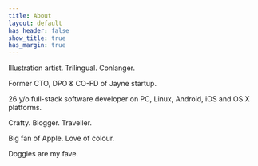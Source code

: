 ```yaml
---
title: About
layout: default
has_header: false
show_title: true
has_margin: true
---
```

Illustration artist. Trilingual. Conlanger.

Former CTO, DPO & CO-FD of Jayne startup.

26 y/o full-stack software developer on PC, Linux, Android, iOS and OS X platforms.

Crafty. Blogger. Traveller.

Big fan of Apple. Love of colour.

Doggies are my fave.
